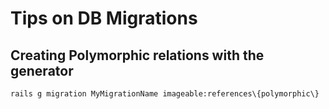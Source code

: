 # Tips on DB Migrations

## Creating Polymorphic relations with the generator
```rails g migration MyMigrationName imageable:references\{polymorphic\}```
